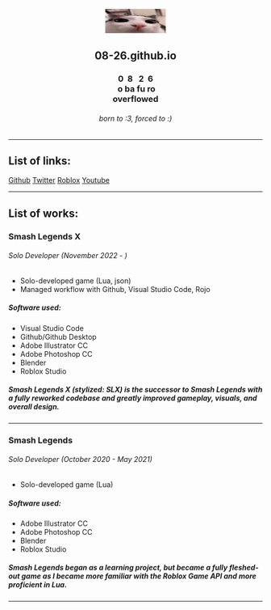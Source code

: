 [<center><img src="Images/plink.gif" width="120"/></center>](plink)

## <center> 08-26.github.io </center>

### <center> 0&nbsp;&nbsp;8&nbsp;&nbsp;&nbsp;2&nbsp;&nbsp;6 <br>&nbsp;o ba fu ro <br> overflowed </center>

###### <center> born to :3, forced to :<zero-width space>)

---

## List of links:

[Github](https://github.com/08-26)
[Twitter](https://twitter.com/ovarflowed)
[Roblox](https://www.roblox.com/users/24103210/profile)
[Youtube](https://www.youtube.com/@ovarflowed)

---

## List of works:

### Smash Legends X 

###### Solo Developer <i>(November 2022 - )</i>

- Solo-developed game (Lua, json)
- Managed workflow with Github, Visual Studio Code, Rojo

##### Software used:

- Visual Studio Code
- Github/Github Desktop
- Adobe Illustrator CC
- Adobe Photoshop CC
- Blender
- Roblox Studio

##### *Smash Legends X (stylized: SLX)* is the successor to *Smash Legends* with a fully reworked codebase and greatly improved gameplay, visuals, and overall design.

---

### Smash Legends 

###### Solo Developer <i>(October 2020 - May 2021)</i>

- Solo-developed game (Lua)

##### Software used:

- Adobe Illustrator CC
- Adobe Photoshop CC
- Blender
- Roblox Studio

##### *Smash Legends* began as a learning project, but became a fully fleshed-out game as I became more familiar with the Roblox Game API and more proficient in Lua.

---